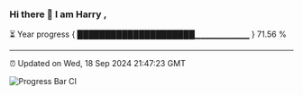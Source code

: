 ### Hi there 👋 I am Harry , 

⏳ Year progress { █████████████████████▁▁▁▁▁▁▁▁▁ } 71.56 %

---

⏰ Updated on Wed, 18 Sep 2024 21:47:23 GMT

![Progress Bar CI](https://github.com/duykhang68/duykhang68/workflows/Progress%20Bar%20CI/badge.svg)
